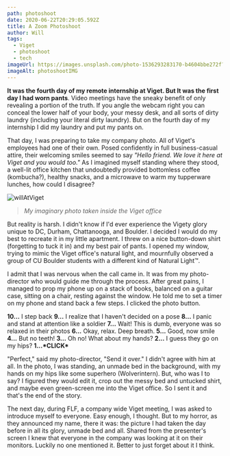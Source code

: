 ```yaml
---
path: photoshoot
date: 2020-06-22T20:29:05.592Z
title: A Zoom Photoshoot
author: Will
tags:
  - Viget
  - photoshoot
  - tech
imageUrl: https://images.unsplash.com/photo-1536293283170-b4604bbe272f?ixlib=rb-1.2.1&ixid=eyJhcHBfaWQiOjEyMDd9&auto=format&fit=crop&w=2250&q=80
imageAlt: photoshootIMG
---
```

**It was the fourth day of my remote internship at Viget. But It was the first day I had worn pants**. Video meetings have the sneaky benefit of only revealing a portion of the truth. If you angle the webcam right you can conceal the lower half of your body, your messy desk, and all sorts of dirty laundry (including your literal dirty laundry). But on the fourth day of my internship I did my laundry and put my pants on.
 
That day, I was preparing to take my company photo. All of Viget's employees had one of their own. Posed confidently in full business-casual attire, their welcoming smiles seemed to say *"Hello friend. We love it here at Viget and you would too."* As I imagined myself standing where they stood, a well-lit office kitchen that undoubtedly provided bottomless coffee (kombucha?), healthy snacks, and a microwave to warm my tupperware lunches, how could I disagree?
 
![willAtViget](https://i.imgur.com/YapkQZS.jpg)
>*My imaginary photo taken inside the Viget office*
 
But reality is harsh. I didn't know if I'd ever experience the Vigety glory unique to DC, Durham, Chattanooga, and Boulder. I decided I would do my best to recreate it in my little apartment. I threw on a nice button-down shirt (forgetting to tuck it in) and my best pair of pants. I opened my window, trying to mimic the Viget office's natural light, and mournfully observed a group of CU Boulder students with a different kind of Natural Light™.
 
I admit that I was nervous when the call came in. It was from my photo-director who would guide me through the process. After great pains, I managed to prop my phone up on a stack of books, balanced on a guitar case, sitting on a chair, resting against the window. He told me to set a timer on my phone and stand back a few steps. I clicked the photo button.
 
**10...** I step back **9...** I realize that I haven't decided on a pose **8...** I panic and stand at attention like a soldier **7...** Wait! This is dumb, everyone was so relaxed in their photos **6...** Okay, relax. Deep breath. **5...** Good, now smile **4...** But no teeth! **3...** Oh no! What about my hands? **2...** I guess they go on my hips? **1...\*CLICK\***
 
"Perfect," said my photo-director, "Send it over." I didn't agree with him at all. In the photo, I was standing, an unmade bed in the background, with my hands on my hips like some superhero (Wolverintern). But, who was I to say? I figured they would edit it, crop out the messy bed and untucked shirt, and maybe even green-screen me into the Viget office. So I sent it and that's the end of the story.
 
The next day, during FLF, a company wide Viget meeting, I was asked to introduce myself to everyone. Easy enough, I thought. But to my horror, as they announced my name, there it was: the picture I had taken the day before in all its glory, unmade bed and all. Shared from the presenter's screen I knew that everyone in the company was looking at it on their monitors. Luckily no one mentioned it. Better to just forget about it I think.
